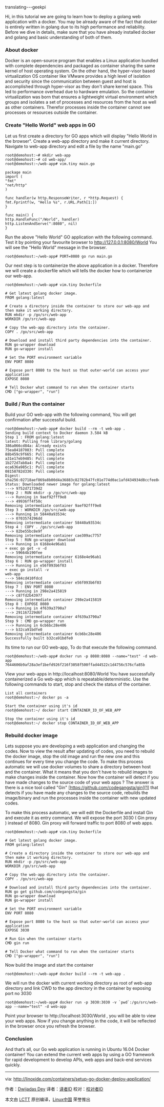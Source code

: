 translating---geekpi

Hi, in this tutorial we are going to learn how to deploy a golang web application with a docker. You may be already aware of the fact that docker is entirely written in golang due to its high performance and reliability. Before we dive in details, make sure that you have already installed docker and golang and basic understanding of both of them.

###  About docker

Docker is an open-source program that enables a Linux application bundled with complete dependencies and packaged as container sharing the same kernel of host operating system. On the other hand, the hyper-visor based virtualization OS container like VMware provides a high level of isolation and security since the communication between guest and host is accomplished through hyper-visor as they don't share kernel space. This led to performance overhead due to hardware emulation. So the container virtualization was born that ensures a lightweight virtual environment which groups and isolates a set of processes and resources from the host as well as other containers. Therefor processes inside the container cannot see processes or resources outside the container.

### Create "Hello World" web apps in GO

Let us first create a directory for GO apps which will display "Hello World in the browser". Create a web-app directory and make it current directory. Navigate to web-app directory and edit a file by the name "main.go"

    root@demohost:~# mkdir web-app
    root@demohost:~# cd web-app/
    root@demohost:~/web-app# vim.tiny main.go

    package main
    import (
    "fmt"
    "net/http"
    )

    func handler(w http.ResponseWriter, r *http.Request) {
    fmt.Fprintf(w, "Hello %s", r.URL.Path[1:])
    }

    func main() {
    http.HandleFunc("/World", handler)
    http.ListenAndServe(":8080", nil)
    }

Run the above "Hello World" GO application with the following command. Test it by pointing your favourite browser to http://127.0.0.1:8080/World You will see the "Hello World" message in the browser.

    root@demohost:~/web-app# PORT=8080 go run main.go

Our next step is to containerize the above application in a docker. Therefore we will create a dockerfile which will tells the docker how to containerize our web-app.

    root@demohost:~/web-app# vim.tiny Dockerfile

    # Get latest golang docker image.
    FROM golang:latest

    # Create a directory inside the container to store our web-app and then make it working directory.
    RUN mkdir -p /go/src/web-app
    WORKDIR /go/src/web-app

    # Copy the web-app directory into the container.
    COPY . /go/src/web-app

    # Download and install third party dependencies into the container.
    RUN go-wrapper download
    RUN go-wrapper install

    # Set the PORT environment variable
    ENV PORT 8080

    # Expose port 8080 to the host so that outer-world can access your application
    EXPOSE 8080

    # Tell Docker what command to run when the container starts
    CMD ["go-wrapper", "run"]

### Build / Run the container

Build your GO web-app with the following command, You will get confirmation after successful build.

    root@demohost:~/web-app# docker build --rm -t web-app .
    Sending build context to Docker daemon 3.584 kB
    Step 1 : FROM golang:latest
    latest: Pulling from library/golang
    386a066cd84a: Already exists
    75ea84187083: Pull complete
    88b459c9f665: Pull complete
    a31e17eb9485: Pull complete
    1b272d7ab8a4: Pull complete
    eca636a985c1: Pull complete
    08158782d330: Pull complete
    Digest: sha256:02718aef869a8b00d4a36883c82782b47fc01e774d0ac1afd434934d8ccfee8c
    Status: Downloaded newer image for golang:latest
    ---> 9752d71739d2
    Step 2 : RUN mkdir -p /go/src/web-app
    ---> Running in 9aef92fff9e8
    ---> 49936ff4f50c
    Removing intermediate container 9aef92fff9e8
    Step 3 : WORKDIR /go/src/web-app
    ---> Running in 58440a93534c
    ---> 0703574296dd
    Removing intermediate container 58440a93534c
    Step 4 : COPY . /go/src/web-app
    ---> 82be55bc8e9f
    Removing intermediate container cae309ac7757
    Step 5 : RUN go-wrapper download
    ---> Running in 6168e4e96ab1
    + exec go get -v -d
    ---> 59664b190fee
    Removing intermediate container 6168e4e96ab1
    Step 6 : RUN go-wrapper install
    ---> Running in e56f093b6f03
    + exec go install -v
    web-app
    ---> 584cd410fdcd
    Removing intermediate container e56f093b6f03
    Step 7 : ENV PORT 8080
    ---> Running in 298e2a415819
    ---> c87fd2b43977
    Removing intermediate container 298e2a415819
    Step 8 : EXPOSE 8080
    ---> Running in 4f639a3790a7
    ---> 291167229d6f
    Removing intermediate container 4f639a3790a7
    Step 9 : CMD go-wrapper run
    ---> Running in 6cb6bc28e406
    ---> b32ca91bdfe0
    Removing intermediate container 6cb6bc28e406
    Successfully built b32ca91bdfe0

Its time to run our GO web-app, To do that execute the following command.

    root@demohost:~/web-app# docker run -p 8080:8080 --name="test" -d web-app
    7644606b9af28a3ef1befd926f216f3058f500ffad44522c1d4756c576cfa85b

View your web-apps in http://localhost:8080/World You have successfully containerized a Go web-app which is repeatable/deterministic. Use the following commands to  start, stop and check the status of the container.

    List all containers
    root@demohost:~/ docker ps -a

    Start the container using it's id
    root@demohost:~/ docker start CONTAINER_ID_OF_WEB_APP

    Stop the container using it's id
    root@demohost:~/ docker stop CONTAINER_ID_OF_WEB_APP

### Rebuild docker image

Lets suppose you are developing a web application and changing the codes. Now to view the result after updating of codes, you need to rebuild the docker image, stop the old image and run the new one and this continues for every time you change the code. To make this process automatic we will use docker volumes to share a directory between host and the container. What it means that you don't have to rebuild images to make changes inside the container. Now how the container will detect if you have made changes to the source code of your web apps ? The answer is there is a nice tool called "Gin" [https://github.com/codegangsta/gin][1]  that detects if you have made any changes to the source code, rebuilds the image/binary and run the processes inside the container with new updated codes.

To make this process automatic, we will edit the Dockerfile and install Gin and execute it as entry command. We will expose the port 3030 ( Gin proxy ) instead of 8080\. Gin proxy will forward traffic to port 8080 of web apps.

    root@demohost:~/web-app# vim.tiny Dockerfile

    # Get latest golang docker image.
    FROM golang:latest

    # Create a directory inside the container to store our web-app and then make it working directory.
    RUN mkdir -p /go/src/web-app
    WORKDIR /go/src/web-app

    # Copy the web-app directory into the container.
    COPY . /go/src/web-app

    # Download and install third party dependencies into the container.
    RUN go get github.com/codegangsta/gin
    RUN go-wrapper download
    RUN go-wrapper install

    # Set the PORT environment variable
    ENV PORT 8080

    # Expose port 8080 to the host so that outer-world can access your application
    EXPOSE 3030

    # Run Gin when the container starts
    CMD gin run

    # Tell Docker what command to run when the container starts
    CMD ["go-wrapper", "run"]

Now build the image and start the container

    root@demohost:~/web-app# docker build --rm -t web-app .

We will run the docker with  current working directory as root of web-app directory and  link CWD to the app directory in the container by  exposing port no 3030

    root@demohost:~/web-app# docker run -p 3030:3030 -v `pwd`:/go/src/web-app --name="test" -d web-app

Point your browser to http://localhost:3030/World , you will be able to view your web apps. Now if you change anything in the code, it will be reflected  in the browser once you refresh the browser.

### Conclusion

And that’s all, our Go web application is running in Ubuntu 16.04 Docker container! You can  extend the current web apps by using a GO framework for rapid development to develop APIs, web apps and back-end services quickly.

--------------------------------------------------------------------------------

via: http://linoxide.com/containers/setup-go-docker-deploy-application/

作者：[Dwijadas Dey][a]
译者：[译者ID](https://github.com/译者ID)
校对：[校对者ID](https://github.com/校对者ID)

本文由 [LCTT](https://github.com/LCTT/TranslateProject) 原创编译，[Linux中国](https://linux.cn/) 荣誉推出

[a]:http://linoxide.com/author/dwijadasd/
[1]:https://github.com/codegangsta/gin